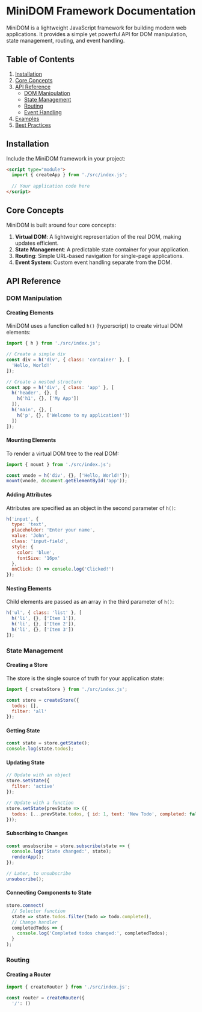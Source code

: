# MiniDOM Framework Documentation

MiniDOM is a lightweight JavaScript framework for building modern web applications. It provides a simple yet powerful API for DOM manipulation, state management, routing, and event handling.

## Table of Contents

1. [Installation](#installation)
2. [Core Concepts](#core-concepts)
3. [API Reference](#api-reference)
   - [DOM Manipulation](#dom-manipulation)
   - [State Management](#state-management)
   - [Routing](#routing)
   - [Event Handling](#event-handling)
4. [Examples](#examples)
5. [Best Practices](#best-practices)

## Installation

Include the MiniDOM framework in your project:

```html
<script type="module">
  import { createApp } from './src/index.js';
  
  // Your application code here
</script>
```

## Core Concepts

MiniDOM is built around four core concepts:

1. **Virtual DOM**: A lightweight representation of the real DOM, making updates efficient.
2. **State Management**: A predictable state container for your application.
3. **Routing**: Simple URL-based navigation for single-page applications.
4. **Event System**: Custom event handling separate from the DOM.

## API Reference

### DOM Manipulation

#### Creating Elements

MiniDOM uses a function called `h()` (hyperscript) to create virtual DOM elements:

```javascript
import { h } from './src/index.js';

// Create a simple div
const div = h('div', { class: 'container' }, [
  'Hello, World!'
]);

// Create a nested structure
const app = h('div', { class: 'app' }, [
  h('header', {}, [
    h('h1', {}, ['My App'])
  ]),
  h('main', {}, [
    h('p', {}, ['Welcome to my application!'])
  ])
]);
```

#### Mounting Elements

To render a virtual DOM tree to the real DOM:

```javascript
import { mount } from './src/index.js';

const vnode = h('div', {}, ['Hello, World!']);
mount(vnode, document.getElementById('app'));
```

#### Adding Attributes

Attributes are specified as an object in the second parameter of `h()`:

```javascript
h('input', {
  type: 'text',
  placeholder: 'Enter your name',
  value: 'John',
  class: 'input-field',
  style: {
    color: 'blue',
    fontSize: '16px'
  },
  onClick: () => console.log('Clicked!')
});
```

#### Nesting Elements

Child elements are passed as an array in the third parameter of `h()`:

```javascript
h('ul', { class: 'list' }, [
  h('li', {}, ['Item 1']),
  h('li', {}, ['Item 2']),
  h('li', {}, ['Item 3'])
]);
```

### State Management

#### Creating a Store

The store is the single source of truth for your application state:

```javascript
import { createStore } from './src/index.js';

const store = createStore({
  todos: [],
  filter: 'all'
});
```

#### Getting State

```javascript
const state = store.getState();
console.log(state.todos);
```

#### Updating State

```javascript
// Update with an object
store.setState({
  filter: 'active'
});

// Update with a function
store.setState(prevState => ({
  todos: [...prevState.todos, { id: 1, text: 'New Todo', completed: false }]
}));
```

#### Subscribing to Changes

```javascript
const unsubscribe = store.subscribe(state => {
  console.log('State changed:', state);
  renderApp();
});

// Later, to unsubscribe
unsubscribe();
```

#### Connecting Components to State

```javascript
store.connect(
  // Selector function
  state => state.todos.filter(todo => todo.completed),
  // Change handler
  completedTodos => {
    console.log('Completed todos changed:', completedTodos);
  }
);
```

### Routing

#### Creating a Router

```javascript
import { createRouter } from './src/index.js';

const router = createRouter({
  '/': ()